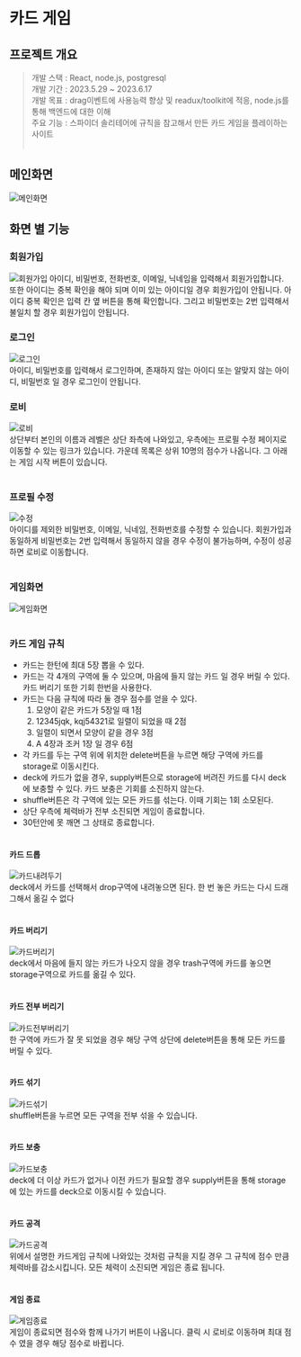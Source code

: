 # 카드 게임
## 프로젝트 개요
> 개발 스택 : React, node.js, postgresql <br/>
> 개발 기간 : 2023.5.29 ~ 2023.6.17 <br/>
> 개발 목표 : drag이벤트에 사용능력 향상 및 readux/toolkit에 적응, node.js를 통해 백엔드에 대한 이해 <br/>
> 주요 기능 : 스파이더 솔리테어에 규칙을 참고해서 만든 카드 게임을 플레이하는 사이트 <br/><br/>

## 메인화면
![메인화면](src/introduce/home.PNG)<br/>

## 화면 별 기능
### 회원가입
![회원가입](src/introduce/sign.gif)
아이디, 비밀번호, 전화번호, 이메일, 닉네임을 입력해서 회원가입합니다. 또한 아이디는 중복 확인을 해야 되며 이미 있는 아이디일 경우 회원가입이 안됩니다.
아이디 중복 확인은 입력 칸 옆 버튼을 통해 확인합니다. 그리고 비밀번호는 2번 입력해서 불일치 할 경우 회원가입이 안됩니다.

### 로그인
![로그인](src/introduce/login.gif)<br/>
아이디, 비밀번호를 입력해서 로그인하며, 존재하지 않는 아이디 또는 알맞지 않는 아이디, 비밀번호 일 경우 로그인이 안됩니다.

### 로비
![로비](src/introduce/lobby.PNG)<br/>
상단부터 본인의 이름과 레벨은 상단 좌측에 나와있고, 우측에는 프로필 수정 페이지로 이동할 수 있는 링크가 있습니다. 가운데 목록은 상위 10명의 점수가 나옵니다. 그 아래는 게임 시작 버튼이 있습니다.<br/><br/>

### 프로필 수정
![수정](src/introduce/update.gif)<br/>
아이디를 제외한 비밀번호, 이메일, 닉네임, 전화번호를 수정할 수 있습니다. 회원가입과 동일하게 비밀번호는 2번 입력해서 동일하지 않을 경우 수정이 불가능하며, 수정이 성공하면 로비로 이동합니다.<br/><br/>


### 게임화면
![게임화면](src/introduce/gameHome.PNG)<br/><br/>

### 카드 게임 규칙
- 카드는 한턴에 최대 5장 뽑을 수 있다.
- 카드는 각 4개의 구역에 둘 수 있으며, 마음에 들지 않는 카드 일 경우 버릴 수 있다. 카드 버리기 또한 기회 한번을 사용한다.
- 카드는 다음 규칙에 따라 둘 경우 점수를 얻을 수 있다.
  1) 모양이 같은 카드가 5장일 때 1점
  2) 12345jqk, kqj54321로 일렬이 되었을 때 2점
  3) 일렬이 되면서 모양이 같을 경우 3점
  4) A 4장과 조커 1장 일 경우 6점
- 각 카드를 두는 구역 위에 위치한 delete버튼을 누르면 해당 구역에 카드를 storage로 이동시킨다.
- deck에 카드가 없을 경우, supply버튼으로 storage에 버려진 카드를 다시 deck에 보충할 수 있다. 카드 보충은 기회를 소진하지 않는다.
- shuffle버튼은 각 구역에 있는 모든 카드를 섞는다. 이때 기회는 1회 소모된다.
- 상단 우측에 체력바가 전부 소진되면 게임이 종료합니다.
- 30턴안에 못 깨면 그 상태로 종료합니다.
<br/><br/>

#### 카드 드롭
![카드내려두기](src/introduce/drop.gif)<br/>
deck에서 카드를 선택해서 drop구역에 내려놓으면 된다. 한 번 놓은 카드는 다시 드래그해서 옮길 수 없다<br/><br/>

#### 카드 버리기
![카드버리기](src/introduce/trash.gif)<br/>
deck에서 마음에 들지 않는 카드가 나오지 않을 경우 trash구역에 카드를 놓으면 storage구역으로 카드를 옮길 수 있다.<br/><br/>

#### 카드 전부 버리기
![카드전부버리기](src/introduce/allTrash.gif)<br/>
한 구역에 카드가 잘 못 되었을 경우 해당 구역 상단에 delete버튼을 통해 모든 카드를 버릴 수 있다.<br/><br/>

#### 카드 섞기
![카드섞기](src/introduce/shuffle.gif)<br/>
shuffle버튼을 누르면 모든 구역을 전부 섞을 수 있습니다.<br/><br/>

#### 카드 보충
![카드보충](src/introduce/supply.gif)<br/>
deck에 더 이상 카드가 없거나 이전 카드가 필요할 경우 supply버튼을 통해 storage에 있는 카드를 deck으로 이동시킬 수 있습니다.<br/><br/>

#### 카드 공격
![카드공격](src/introduce/attack.gif)<br/>
위에서 설명한 카드게임 규칙에 나와있는 것처럼 규칙을 지킬 경우 그 규칙에 점수 만큼 체력바를 감소시킵니다. 모든 체력이 소진되면 게임은 종료 됩니다.<br/><br/>

#### 게임 종료
![게임종료](src/introduce/result.gif)<br/>
게임이 종료되면 점수와 함께 나가기 버튼이 나옵니다. 클릭 시 로비로 이동하며 최대 점수 였을 경우 해당 점수로 바뀝니다.<br/><br/>
